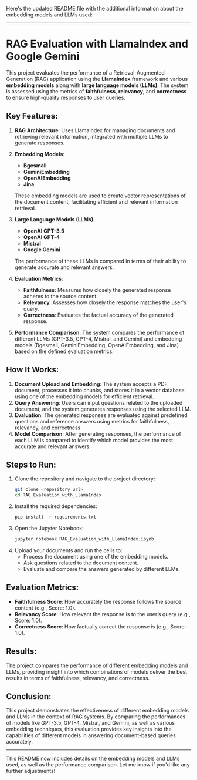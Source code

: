 Here's the updated README file with the additional information about the embedding models and LLMs used:

---

# RAG Evaluation with LlamaIndex and Google Gemini

This project evaluates the performance of a Retrieval-Augmented Generation (RAG) application using the **LlamaIndex** framework and various **embedding models** along with **large language models (LLMs)**. The system is assessed using the metrics of **faithfulness**, **relevancy**, and **correctness** to ensure high-quality responses to user queries.

## Key Features:
1. **RAG Architecture**: Uses LlamaIndex for managing documents and retrieving relevant information, integrated with multiple LLMs to generate responses.
2. **Embedding Models**:
   - **Bgesmall**
   - **GeminiEmbedding**
   - **OpenAIEmbedding**
   - **Jina**
   
   These embedding models are used to create vector representations of the document content, facilitating efficient and relevant information retrieval.
3. **Large Language Models (LLMs)**:
   - **OpenAI GPT-3.5**
   - **OpenAI GPT-4**
   - **Mistral**
   - **Google Gemini**
   
   The performance of these LLMs is compared in terms of their ability to generate accurate and relevant answers.
4. **Evaluation Metrics**:
   - **Faithfulness**: Measures how closely the generated response adheres to the source content.
   - **Relevancy**: Assesses how closely the response matches the user's query.
   - **Correctness**: Evaluates the factual accuracy of the generated response.

5. **Performance Comparison**: The system compares the performance of different LLMs (GPT-3.5, GPT-4, Mistral, and Gemini) and embedding models (Bgesmall, GeminiEmbedding, OpenAIEmbedding, and Jina) based on the defined evaluation metrics.

## How It Works:
1. **Document Upload and Embedding**: The system accepts a PDF document, processes it into chunks, and stores it in a vector database using one of the embedding models for efficient retrieval.
2. **Query Answering**: Users can input questions related to the uploaded document, and the system generates responses using the selected LLM.
3. **Evaluation**: The generated responses are evaluated against predefined questions and reference answers using metrics for faithfulness, relevancy, and correctness.
4. **Model Comparison**: After generating responses, the performance of each LLM is compared to identify which model provides the most accurate and relevant answers.

## Steps to Run:
1. Clone the repository and navigate to the project directory:
   ```bash
   git clone <repository_url>
   cd RAG_Evaluation_with_LlamaIndex
   ```
2. Install the required dependencies:
   ```bash
   pip install -r requirements.txt
   ```
3. Open the Jupyter Notebook:
   ```bash
   jupyter notebook RAG_Evaluation_with_LlamaIndex.ipynb
   ```
4. Upload your documents and run the cells to:
   - Process the document using one of the embedding models.
   - Ask questions related to the document content.
   - Evaluate and compare the answers generated by different LLMs.

## Evaluation Metrics:
- **Faithfulness Score**: How accurately the response follows the source content (e.g., Score: 1.0).
- **Relevancy Score**: How relevant the response is to the user’s query (e.g., Score: 1.0).
- **Correctness Score**: How factually correct the response is (e.g., Score: 1.0).

## Results:
The project compares the performance of different embedding models and LLMs, providing insight into which combinations of models deliver the best results in terms of faithfulness, relevancy, and correctness.

## Conclusion:
This project demonstrates the effectiveness of different embedding models and LLMs in the context of RAG systems. By comparing the performances of models like GPT-3.5, GPT-4, Mistral, and Gemini, as well as various embedding techniques, this evaluation provides key insights into the capabilities of different models in answering document-based queries accurately.

---

This README now includes details on the embedding models and LLMs used, as well as the performance comparison. Let me know if you'd like any further adjustments!
